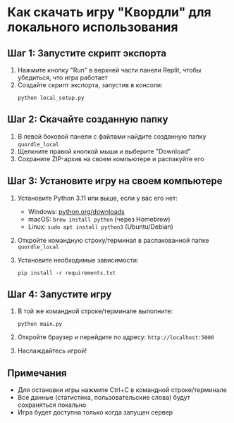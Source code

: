 
# Как скачать игру "Квордли" для локального использования

## Шаг 1: Запустите скрипт экспорта

1. Нажмите кнопку "Run" в верхней части панели Replit, чтобы убедиться, что игра работает
2. Создайте скрипт экспорта, запустив в консоли:
   ```
   python local_setup.py
   ```

## Шаг 2: Скачайте созданную папку

1. В левой боковой панели с файлами найдите созданную папку `quordle_local`
2. Щелкните правой кнопкой мыши и выберите "Download"
3. Сохраните ZIP-архив на своем компьютере и распакуйте его

## Шаг 3: Установите игру на своем компьютере

1. Установите Python 3.11 или выше, если у вас его нет:
   - Windows: [python.org/downloads](https://python.org/downloads)
   - macOS: `brew install python` (через Homebrew)
   - Linux: `sudo apt install python3` (Ubuntu/Debian)

2. Откройте командную строку/терминал в распакованной папке `quordle_local`

3. Установите необходимые зависимости:
   ```
   pip install -r requirements.txt
   ```

## Шаг 4: Запустите игру

1. В той же командной строке/терминале выполните:
   ```
   python main.py
   ```

2. Откройте браузер и перейдите по адресу: `http://localhost:5000`

3. Наслаждайтесь игрой!

## Примечания

- Для остановки игры нажмите Ctrl+C в командной строке/терминале
- Все данные (статистика, пользовательские слова) будут сохраняться локально
- Игра будет доступна только когда запущен сервер

